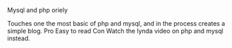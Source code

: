 Mysql and php oriely

Touches one the most basic of php and mysql, and in the process creates a simple blog.
Pro
Easy to read
Con
Watch the lynda video on php and mysql instead. 


